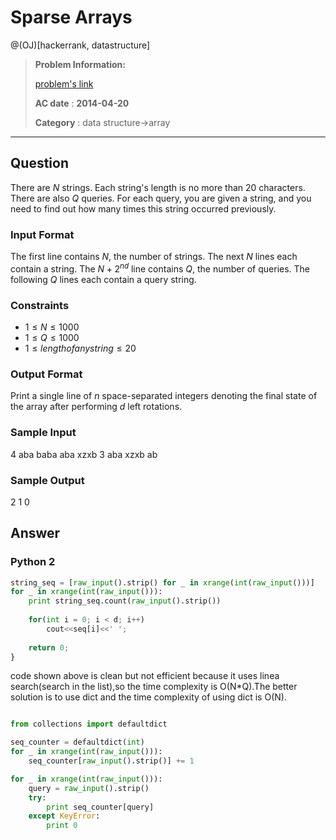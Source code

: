 # Sparse Arrays

@(OJ)[hackerrank, datastructure]

> **Problem Information:**
>
> [problem's link](https://www.hackerrank.com/challenges/sparse-arrays)
>
> **AC date** : **2014-04-20**
>
> **Category** : data structure->array


-------------------

## Question

There are $N$ strings. Each string's length is no more than $20$ characters. There are also $Q$ queries. For each query, you are given a string, and you need to find out how many times this string occurred previously.

### Input Format

The first line contains $N$, the number of strings.
The next $N$ lines each contain a string.
The $N+2^{nd}$ line contains $Q$, the number of queries.
The following $Q$ lines each contain a query string.

### Constraints

- $1 \le N \le 1000$
- $1 \le Q \le 1000$
- $1 \le length of any string \le 20$

### Output Format

Print a single line of $n$ space-separated integers denoting the final state of the array after performing $d$ left rotations.

### Sample Input

4
aba
baba
aba
xzxb
3
aba
xzxb
ab


### Sample Output

2
1
0

## Answer

### Python 2

```python
string_seq = [raw_input().strip() for _ in xrange(int(raw_input()))]
for _ in xrange(int(raw_input())):
    print string_seq.count(raw_input().strip())
    
    for(int i = 0; i < d; i++)
        cout<<seq[i]<<' ';
    
    return 0;
}

```

code shown above is clean but not efficient because it uses linea search(search in the list),so the time complexity is O(N*Q).The better solution is to use dict and the time complexity of using dict is O(N).

```python

from collections import defaultdict

seq_counter = defaultdict(int)
for _ in xrange(int(raw_input())):
    seq_counter[raw_input().strip()] += 1

for _ in xrange(int(raw_input())):
    query = raw_input().strip()
    try:
        print seq_counter[query]
    except KeyError:
        print 0


```